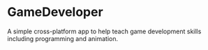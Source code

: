 # GameDeveloper
A simple cross-platform app to help teach game development skills including programming and animation.

